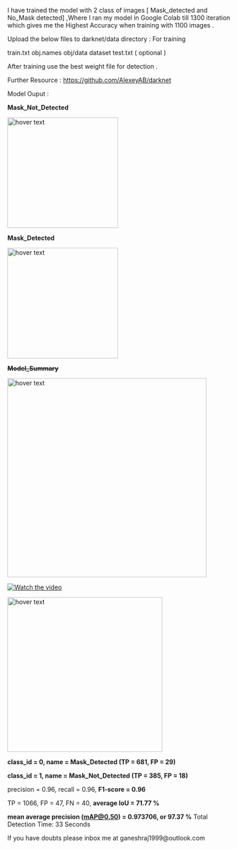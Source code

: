 I have trained the model with 2 class of images [ Mask_detected and No_Mask detected] ,Where I ran my model in Google Colab till 1300 iteration which gives me the Highest Accuracy when training with 1100 images .  

Upload the below files to darknet/data directory : For training 

   train.txt
   obj.names
   obj/data
   dataset 
   test.txt ( optional )
 
 After training use the best weight file for detection .
 
 Further Resource : https://github.com/AlexeyAB/darknet
 

Model Ouput :
 
 

<b> Mask_Not_Detected</b>
<p align="left">
  
  <img src="https://github.com/Ganesh9100/Mask-Detection-YOLO_V3-/blob/master/download1.png" width="250" title="hover text">
  
</p>
<b> Mask_Detected</b>
<p align="left">
  
  <img src="https://github.com/Ganesh9100/Mask-Detection-YOLO_V3-/blob/master/download2.png" width="250" title="hover text">
  
</p>

<b><s> Model_Summary</s></b>
<p align="left">
  
  <img src="https://github.com/Ganesh9100/Mask-Detection-YOLO_V3-/blob/master/summary.jpeg" width="450" title="hover text">
  
</p>

[![Watch the video](https://github.com/Ganesh9100/Mask-Detection-YOLO_V3-/blob/master/Screenshot%20from%202020-07-15%2019-46-13.png)](https://youtu.be/NcPq3xSN9vM)

<p>
   <img src="https://github.com/Ganesh9100/Mask-Detection-YOLO_V3-/blob/master/f1.jpeg" width="350" title="hover text">
   
 <b>class_id = 0, name = Mask_Detected (TP = 681, FP = 29)</b>
 
 <b>class_id = 1, name = Mask_Not_Detected (TP = 385, FP = 18)</b>

 precision = 0.96, recall = 0.96, <b>F1-score = 0.96</b>

 TP = 1066, FP = 47, FN = 40, <b>average IoU = 71.77 %</b>

<b>mean average precision (mAP@0.50) = 0.973706, or 97.37 %</b>
Total Detection Time: 33 Seconds

</p>
If you have doubts please inbox me at ganeshraj1999@outlook.com



 
